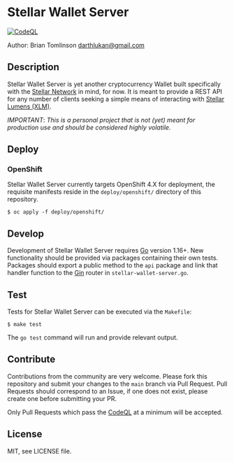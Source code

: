 # Stellar Wallet Server
[![CodeQL](https://github.com/darthlukan/stellar-wallet-server/actions/workflows/codeql-analysis.yml/badge.svg?branch=main)](https://github.com/darthlukan/stellar-wallet-server/actions/workflows/codeql-analysis.yml)

Author: Brian Tomlinson <darthlukan@gmail.com>


## Description

Stellar Wallet Server is yet another cryptocurrency Wallet built specifically
with the [Stellar Network](https://www.stellar.org/) in mind, for now. It is meant
to provide a REST API for any number of clients seeking a simple means of interacting
with [Stellar Lumens (XLM)](https://www.stellar.org/lumens).

*IMPORTANT*: _This is a personal project that is not (yet) meant for production use and should be considered highly volatile._


## Deploy

### OpenShift

Stellar Wallet Server currently targets OpenShift 4.X for deployment, the requisite manifests reside in the
`deploy/openshift/` directory of this repository.

```
$ oc apply -f deploy/openshift/
```


## Develop

Development of Stellar Wallet Server requires [Go](https://golang.org/) version 1.16+. New functionality should be provided via packages
containing their own tests. Packages should export a public method to the `api` package and link that handler function
to the [Gin](https://gin-gonic.com/) router in `stellar-wallet-server.go`.


## Test

Tests for Stellar Wallet Server can be executed via the `Makefile`:
```
$ make test
```

The `go test` command will run and provide relevant output.


## Contribute

Contributions from the community are very welcome. Please fork this repository and submit your changes to the `main`
branch via Pull Request. Pull Requests should correspond to an Issue, if one does not exist, please create one before
submitting your PR.

Only Pull Requests which pass the [CodeQL](https://codeql.github.com/docs/codeql-overview/) at a minimum will be
accepted. 


## License

MIT, see LICENSE file.
